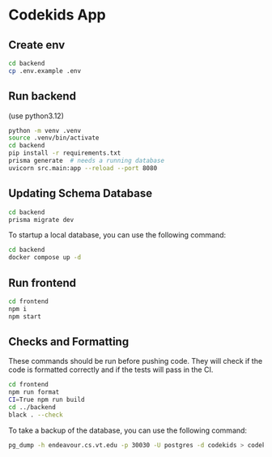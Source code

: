 # Codekids App

## Create env

```bash
cd backend
cp .env.example .env
```

## Run backend
(use python3.12)
```bash
python -m venv .venv
source .venv/bin/activate
cd backend
pip install -r requirements.txt
prisma generate  # needs a running database
uvicorn src.main:app --reload --port 8080
```

## Updating Schema Database
```bash
cd backend
prisma migrate dev
```

To startup a local database, you can use the following command:

```bash
cd backend
docker compose up -d
```

## Run frontend

```bash
cd frontend
npm i
npm start
```

## Checks and Formatting

These commands should be run before pushing code. They will check if the code is formatted correctly and if the tests will pass in the CI.

```bash
cd frontend
npm run format
CI=True npm run build
cd ../backend
black . --check
```

To take a backup of the database, you can use the following command:

```bash
pg_dump -h endeavour.cs.vt.edu -p 30030 -U postgres -d codekids > codekids-db-$(date +%Y-%m-%d).bak
```
